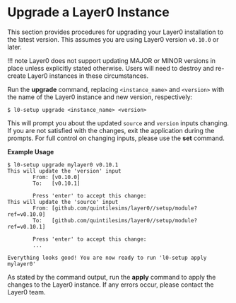 # Upgrade a Layer0 Instance

This section provides procedures for upgrading your Layer0 installation to the latest version.
This assumes you are using Layer0 version `v0.10.0` or later. 

!!! note 
    Layer0 does not support updating MAJOR or MINOR versions in place unless explicitly stated otherwise.
    Users will need to destroy and re-create Layer0 instances in these circumstances. 

Run the **upgrade** command, replacing `<instance_name>` and `<version>` with the name of the Layer0 instance and new version, respectively:
```
$ l0-setup upgrade <instance_name> <version>
```

This will prompt you about the updated `source` and `version` inputs changing. 
If you are not satisfied with the changes, exit the application during the prompts. 
For full control on changing inputs, please use the **set** command. 

**Example Usage**
```
$ l0-setup upgrade mylayer0 v0.10.1
This will update the 'version' input
        From: [v0.10.0]
        To:   [v0.10.1]

        Press 'enter' to accept this change:
This will update the 'source' input
        From: [github.com/quintilesims/layer0//setup/module?ref=v0.10.0]
        To:   [github.com/quintilesims/layer0//setup/module?ref=v0.10.1]

        Press 'enter' to accept this change:
        ...
        
Everything looks good! You are now ready to run 'l0-setup apply mylayer0'
```

As stated by the command output, run the **apply** command to apply the changes to the Layer0 instance.
If any errors occur, please contact the Layer0 team. 
